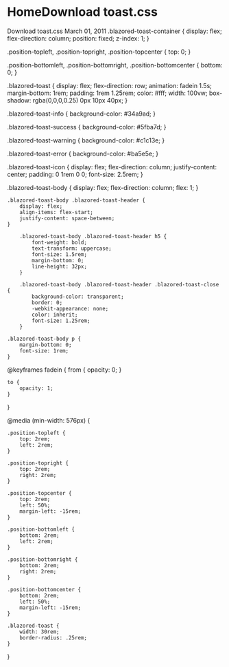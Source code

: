 # HomeDownload toast.css
Download toast.css
March 01, 2011
.blazored-toast-container {
    display: flex;
    flex-direction: column;
    position: fixed;
    z-index: 1;
}

.position-topleft,
.position-topright,
.position-topcenter {
    top: 0;
}

.position-bottomleft,
.position-bottomright,
.position-bottomcenter {
    bottom: 0;
}

.blazored-toast {
    display: flex;
    flex-direction: row;
    animation: fadein 1.5s;
    margin-bottom: 1rem;
    padding: 1rem 1.25rem;
    color: #fff;
    width: 100vw;
    box-shadow: rgba(0,0,0,0.25) 0px 10px 40px;
}

.blazored-toast-info {
    background-color: #34a9ad;
}

.blazored-toast-success {
    background-color: #5fba7d;
}

.blazored-toast-warning {
    background-color: #c1c13e;
}

.blazored-toast-error {
    background-color: #ba5e5e;
}

.blazored-toast-icon {
    display: flex;
    flex-direction: column;
    justify-content: center;
    padding: 0 1rem 0 0;
    font-size: 2.5rem;
}

.blazored-toast-body {
    display: flex;
    flex-direction: column;
    flex: 1;
}

    .blazored-toast-body .blazored-toast-header {
        display: flex;
        align-items: flex-start;
        justify-content: space-between;
    }

        .blazored-toast-body .blazored-toast-header h5 {
            font-weight: bold;
            text-transform: uppercase;
            font-size: 1.5rem;
            margin-bottom: 0;
            line-height: 32px;
        }

        .blazored-toast-body .blazored-toast-header .blazored-toast-close {
            background-color: transparent;
            border: 0;
            -webkit-appearance: none;
            color: inherit;
            font-size: 1.25rem;
        }

    .blazored-toast-body p {
        margin-bottom: 0;
        font-size: 1rem;
    }

@keyframes fadein {
    from {
        opacity: 0;
    }

    to {
        opacity: 1;
    }
}

@media (min-width: 576px) {

    .position-topleft {
        top: 2rem;
        left: 2rem;
    }

    .position-topright {
        top: 2rem;
        right: 2rem;
    }

    .position-topcenter {
        top: 2rem;
        left: 50%;
        margin-left: -15rem;
    }

    .position-bottomleft {
        bottom: 2rem;
        left: 2rem;
    }

    .position-bottomright {
        bottom: 2rem;
        right: 2rem;
    }

    .position-bottomcenter {
        bottom: 2rem;
        left: 50%;
        margin-left: -15rem;
    }

    .blazored-toast {
        width: 30rem;
        border-radius: .25rem;
    }
}
